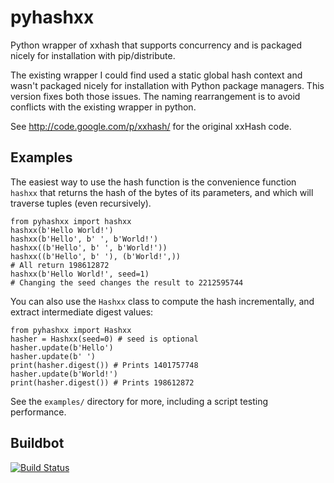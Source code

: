 pyhashxx
========

Python wrapper of xxhash that supports concurrency and is packaged
nicely for installation with pip/distribute.

The existing wrapper I could find used a static global hash context
and wasn't packaged nicely for installation with Python package
managers. This version fixes both those issues. The naming
rearrangement is to avoid conflicts with the existing wrapper in
python.

See http://code.google.com/p/xxhash/ for the original xxHash code.

Examples
--------

The easiest way to use the hash function is the convenience function
`hashxx` that returns the hash of the bytes of its parameters, and
which will traverse tuples (even recursively).

    from pyhashxx import hashxx
    hashxx(b'Hello World!')
    hashxx(b'Hello', b' ', b'World!')
    hashxx((b'Hello', b' ', b'World!'))
    hashxx((b'Hello', b' '), (b'World!',))
    # All return 198612872
    hashxx(b'Hello World!', seed=1)
    # Changing the seed changes the result to 2212595744

You can also use the `Hashxx` class to compute the hash incrementally,
and extract intermediate digest values:

    from pyhashxx import Hashxx
    hasher = Hashxx(seed=0) # seed is optional
    hasher.update(b'Hello')
    hasher.update(b' ')
    print(hasher.digest()) # Prints 1401757748
    hasher.update(b'World!')
    print(hasher.digest()) # Prints 198612872

See the `examples/` directory for more, including a script testing
performance.

Buildbot
--------
[![Build Status](https://secure.travis-ci.org/ewencp/pyhashxx.png)](http://travis-ci.org/ewencp/pyhashxx)
